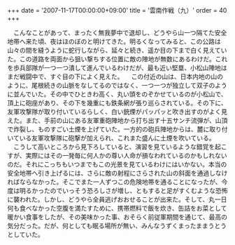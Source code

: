 +++
date = '2007-11-17T00:00:00+09:00'
title = '雲南作戦（九）'
order = 40
+++

　こんなことがあって、まったく無我夢中で退却し、どうやら山一つ隔てた安全地帯へ来た頃、夜はほのぼのと明けてきた。明るくなってみると、この公路は山々の間を縫うように蛇行しながら、延々と続き、遥か目の下まで白く見えていた。この道路を両面から狙い撃ちする位置に敵の陣地が無数にあるわけだ。これを歩兵部隊が一つ一つ潰して進んでいるわけだが、最も近い堅塁、小松山陣地はまだ戦闘中で、すぐ目の下によく見えた。
　この付近の山は、日本内地の山のように、尾根続きの山脈をなしてるのではなく、一つ一つが独立して双子のように並んでいた。その中でひときわ高く、丸い頭をのぞかせているのが小松山で、頂上に砲座があり、その下を幾重にも鉄条網が張り巡らされている。その下に、友軍攻撃隊が取り付いているらしく、白い銃煙がパッパッと吹き出すのがよく見えた。また、手前の山にある友軍重砲陣地から打ち出す十五サンチ流弾が、山頂で炸裂し、ものすごい土煙を上げていた。一方的の砲兵陣地からは、麓に取り付いている友軍攻撃隊に砲撃が加えられ、これまた盛んに土煙を吹いている。
　こうして高いところから見下ろしていると、演習を見ているような錯覚を起こすが、実際にはその一発毎に何人かの尊い人命が損なわれているのかもしれないのだ。それにこっちもいつまでもこの光景を見ているわけにはいかない。本当の安全地帯へ引き上げるには、さらに敵の射程にさらされた山の斜面を通過しなければならなかった。そこでまた一人ずつこの危険地帯を通ることになったが、今度は明るかったのでいっそう恐ろしさが増し、ともすると足がすくむような恐怖に襲われた。しかし、どうやら全員逃げおおせることが出来た。そして、丸一日何も食べなかった空腹を満たすために、携帯燃料で飯を炊き、缶詰をお菜として暖かい食事をしたが、その美味かった事、おそらく前従軍期間を通じて、最高の気分だった。だが、何としても眠る場所が無い、みんなうずくまったままうとうとしていた。
